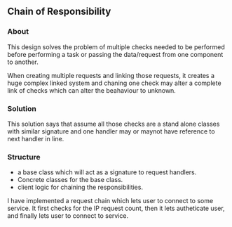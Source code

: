 ## Chain of Responsibility


### About
This design solves the problem of multiple checks needed to be performed before performing a task or passing the data/request from one component to another.

When creating multiple requests and linking those requests, it creates a huge complex linked system and chaning one check may alter a complete link of checks which can alter the beahaviour to unknown.

### Solution
This solution says that assume all those checks are a stand alone classes with similar signature and one handler may or maynot have reference to next handler in line.


### Structure

- a base class which will act as a signature to request handlers.
- Concrete classes for the base class.
- client logic for chaining the responsibilities.


I have implemented a request chain which lets user to connect to some service.
It first checks for the IP request count, then it lets autheticate user, 
and finally lets user to connect to service.